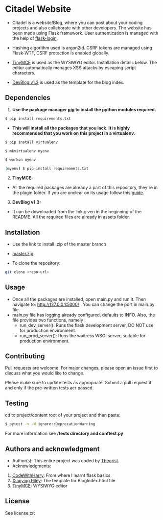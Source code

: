 # Citadel Website

* Citadel is a website/Blog, where you can post about your coding projects and also collaborate with other developers.
The website has been made using Flask framework. User authentication is managed with the help of [flask-login](https://flask-login.readthedocs.io/en/latest/).

* Hashing algorithm used is argon2id. CSRF tokens are managed using Flask-WTF, CSRF protection is enabled globally.
* [TinyMCE](https://www.tiny.cloud/) is used as the WYSIWYG editor. Installation details below. The editor automatically manages XSS attacks by escaping script characters.
* [DevBlog v1.3](https://themes.3rdwavemedia.com/bootstrap-templates/personal/devblog-free-bootstrap-4-blog-template-for-developers/)
is used as the template for the blog index.
## Dependencies

1. **Use the package manager [pip](https://pip.pypa.io/en/stable/) to install the python modules required.**

```bash
$ pip install requirements.txt
```
* **This will install all the packages that you lack. It is highly recommended that you work on this project in a virtualenv.**
```bash
$ pip install virtualenv
```
```bash
$ mkvirtualenv myenv
```
```bash
$ workon myenv
```
```bash
(myenv) $ pip install requirements.txt
```
2. **TinyMCE:**
* All the required packages are already a part of this repository, they're in the plugin folder. If you are 
unclear on its usage follow this [guide](https://dyclassroom.com/tinymce/how-to-setup-tinymce-text-editor).
3. **DevBlog v1.3:**
* It can be downloaded from the link given in the beginning of the README. All the required files are already in assets folder.

## Installation
* Use the link to install .zip of the master branch

* [master.zip](https://github.com/Theorist-Git/FlaskCRUD/archive/refs/heads/master.zip)
* To clone the repository:
```bash
git clone <repo-url>
```
## Usage
* Once all the packages are installed, open main.py and run it.
Then navigate to:
http://127.0.0.1:5000/
. You can change the port in main.py file.
* main.py file has logging already configured, defaults to INFO. Also, the file provides two functions,
namely :
  * run_dev_server(): Runs the flask development server, DO NOT use for production environment.
  * run_prod_server(): Runs the waitress WSGI server, suitable for production environment.

## Contributing
Pull requests are welcome. For major changes, please open an issue first to discuss what you would like to change.

Please make sure to update tests as appropriate.
Submit a pull request if and only if the pre-written tests aer passed.

## Testing
cd to project/content root of your project and then paste:
```bash
$ pytest -v -W ignore::DeprecationWarning
```
For more information see **/tests directory and conftest.py**

## Authors and acknowledgment
* Author(s): This entire project was coded by [Theorist](https://github.com/Theorist-Git).
* Acknowledgments:
1. [CodeWithHarry](https://www.youtube.com/channel/UCeVMnSShP_Iviwkknt83cww): From where I learnt flask basics
2. [Xiaoying Riley](http://themes.3rdwavemedia.com/): The template for BlogIndex.html file
3. [TinyMCE](https://www.tiny.cloud/): WYSIWYG editor


## License
See license.txt